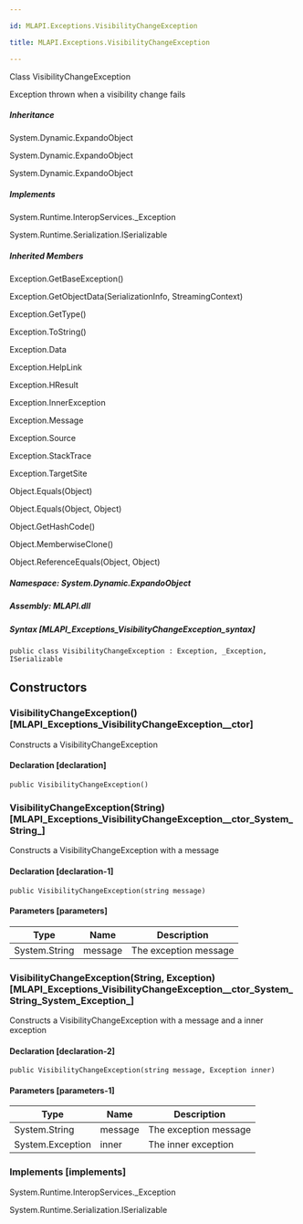 ```yaml
---

id: MLAPI.Exceptions.VisibilityChangeException

title: MLAPI.Exceptions.VisibilityChangeException

---
```


Class VisibilityChangeException

<div class="markdown level0 summary" markdown="1">

Exception thrown when a visibility change fails

</div>

<div class="markdown level0 conceptual" markdown="1">

</div>

<div class="inheritance" markdown="1">

##### Inheritance

<div class="level0" markdown="1">

System.Dynamic.ExpandoObject

</div>

<div class="level1" markdown="1">

System.Dynamic.ExpandoObject

</div>

<div class="level2" markdown="1">

System.Dynamic.ExpandoObject

</div>

</div>

<div markdown="1" classs="implements">

##### Implements

<div markdown="1">

<span class="xref">System.Runtime.InteropServices.\_Exception</span>

</div>

<div markdown="1">

<span class="xref">System.Runtime.Serialization.ISerializable</span>

</div>

</div>

<div class="inheritedMembers" markdown="1">

##### Inherited Members

<div markdown="1">

Exception.GetBaseException()

</div>

<div markdown="1">

Exception.GetObjectData(SerializationInfo, StreamingContext)

</div>

<div markdown="1">

Exception.GetType()

</div>

<div markdown="1">

Exception.ToString()

</div>

<div markdown="1">

Exception.Data

</div>

<div markdown="1">

Exception.HelpLink

</div>

<div markdown="1">

Exception.HResult

</div>

<div markdown="1">

Exception.InnerException

</div>

<div markdown="1">

Exception.Message

</div>

<div markdown="1">

Exception.Source

</div>

<div markdown="1">

Exception.StackTrace

</div>

<div markdown="1">

Exception.TargetSite

</div>

<div markdown="1">

Object.Equals(Object)

</div>

<div markdown="1">

Object.Equals(Object, Object)

</div>

<div markdown="1">

Object.GetHashCode()

</div>

<div markdown="1">

Object.MemberwiseClone()

</div>

<div markdown="1">

Object.ReferenceEquals(Object, Object)

</div>

</div>

##### **Namespace**: System.Dynamic.ExpandoObject

##### **Assembly**: MLAPI.dll

##### Syntax [MLAPI_Exceptions_VisibilityChangeException_syntax]

    public class VisibilityChangeException : Exception, _Exception, ISerializable

## Constructors <span id="MLAPI_Exceptions_VisibilityChangeException__ctor_"></span>

### VisibilityChangeException() [MLAPI_Exceptions_VisibilityChangeException__ctor]

<div class="markdown level1 summary" markdown="1">

Constructs a VisibilityChangeException

</div>

<div class="markdown level1 conceptual" markdown="1">

</div>

#### Declaration [declaration]

    public VisibilityChangeException()

<span id="MLAPI_Exceptions_VisibilityChangeException__ctor_"></span>

### VisibilityChangeException(String) [MLAPI_Exceptions_VisibilityChangeException__ctor_System_String_]

<div class="markdown level1 summary" markdown="1">

Constructs a VisibilityChangeException with a message

</div>

<div class="markdown level1 conceptual" markdown="1">

</div>

#### Declaration [declaration-1]

    public VisibilityChangeException(string message)

#### Parameters [parameters]

| Type                                    | Name                                       | Description           |
|-----------------------------------------|--------------------------------------------|-----------------------|
| <span class="xref">System.String</span> | <span class="parametername">message</span> | The exception message |

<span id="MLAPI_Exceptions_VisibilityChangeException__ctor_"></span>

### VisibilityChangeException(String, Exception) [MLAPI_Exceptions_VisibilityChangeException__ctor_System_String_System_Exception_]

<div class="markdown level1 summary" markdown="1">

Constructs a VisibilityChangeException with a message and a inner
exception

</div>

<div class="markdown level1 conceptual" markdown="1">

</div>

#### Declaration [declaration-2]

    public VisibilityChangeException(string message, Exception inner)

#### Parameters [parameters-1]

| Type                                       | Name                                       | Description           |
|--------------------------------------------|--------------------------------------------|-----------------------|
| <span class="xref">System.String</span>    | <span class="parametername">message</span> | The exception message |
| <span class="xref">System.Exception</span> | <span class="parametername">inner</span>   | The inner exception   |

### Implements [implements]

<div markdown="1">

<span class="xref">System.Runtime.InteropServices.\_Exception</span>

</div>

<div markdown="1">

<span class="xref">System.Runtime.Serialization.ISerializable</span>

</div>
